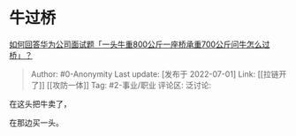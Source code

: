 # 牛过桥
[如何回答华为公司面试题「一头牛重800公斤一座桥承重700公斤问牛怎么过桥」？](https://www.zhihu.com/question/455269838/answer/2553083372)

> Author: #0-Anonymity
> Last update: [发布于 2022-07-01]
> Link: [[拉链开了]] [[攻防一体]]
> Tag: #2-事业/职业
> 评论区:
> 泛讨论:

在这头把牛卖了，

在那边买一头。
